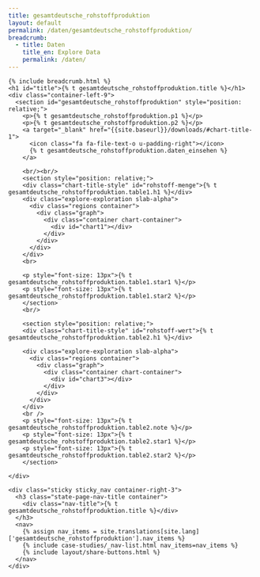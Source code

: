 ```yaml
---
title: gesamtdeutsche_rohstoffproduktion
layout: default
permalink: /daten/gesamtdeutsche_rohstoffproduktion/
breadcrumb:
  - title: Daten
    title_en: Explore Data
    permalink: /daten/
---
```

<link rel="stylesheet" type="text/css" href="{{ site.baseurl_root }}/css/slick-theme.css"/>
<link rel="stylesheet" type="text/css" href="//cdn.jsdelivr.net/jquery.slick/1.6.0/slick.css"/>

<main class="container-page-wrapper layout-state-pages">
  <section class="container" style="position: relative;">

    {% include breadcrumb.html %}
    <h1 id="title">{% t gesamtdeutsche_rohstoffproduktion.title %}</h1>
    <div class="container-left-9">
      <section id="gesamtdeutsche_rohstoffproduktion" style="position: relative;">
        <p>{% t gesamtdeutsche_rohstoffproduktion.p1 %}</p>
        <p>{% t gesamtdeutsche_rohstoffproduktion.p2 %}</p>
        <a target="_blank" href="{{site.baseurl}}/downloads/#chart-title-1">
          <icon class="fa fa-file-text-o u-padding-right"></icon>
          {% t gesamtdeutsche_rohstoffproduktion.daten_einsehen %}
        </a>

        <br/><br/>
        <section style="position: relative;">
        <div class="chart-title-style" id="rohstoff-menge">{% t gesamtdeutsche_rohstoffproduktion.table1.h1 %}</div>
        <div class="explore-exploration slab-alpha">
          <div class="regions container">
            <div class="graph">
              <div class="container chart-container">
                <div id="chart1"></div>
              </div>
            </div>
          </div>
        </div>
        <br>

        <p style="font-size: 13px">{% t gesamtdeutsche_rohstoffproduktion.table1.star1 %}</p>
        <p style="font-size: 13px">{% t gesamtdeutsche_rohstoffproduktion.table1.star2 %}</p>
        </section>
        <br/>

        <section style="position: relative;">
        <div class="chart-title-style" id="rohstoff-wert">{% t gesamtdeutsche_rohstoffproduktion.table2.h1 %}</div>

        <div class="explore-exploration slab-alpha">
          <div class="regions container">
            <div class="graph">
              <div class="container chart-container">
                <div id="chart3"></div>
              </div>
            </div>
          </div>
        </div>
        <br />
        <p style="font-size: 13px">{% t gesamtdeutsche_rohstoffproduktion.table2.note %}</p>
        <p style="font-size: 13px">{% t gesamtdeutsche_rohstoffproduktion.table2.star1 %}</p>
        <p style="font-size: 13px">{% t gesamtdeutsche_rohstoffproduktion.table2.star2 %}</p>
        </section>

    </div>

    <div class="sticky sticky_nav container-right-3">
      <h3 class="state-page-nav-title container">
        <div class="nav-title">{% t gesamtdeutsche_rohstoffproduktion.title %}</div>
      </h3>
      <nav>
        {% assign nav_items = site.translations[site.lang]['gesamtdeutsche_rohstoffproduktion'].nav_items %}
        {% include case-studies/_nav-list.html nav_items=nav_items %}
        {% include layout/share-buttons.html %}
      </nav>
    </div>
  </section>
</main>

<script type="text/javascript" src="https://cdnjs.cloudflare.com/ajax/libs/jqPlot/1.0.8/jquery.jqplot.min.js"></script>
<link rel="stylesheet" type="text/css" href="https://cdnjs.cloudflare.com/ajax/libs/jqPlot/1.0.8/jquery.jqplot.min.css"/>
<script type="text/javascript" src="https://cdnjs.cloudflare.com/ajax/libs/jqPlot/1.0.8/plugins/jqplot.barRenderer.min.js"></script>
<script type="text/javascript" src="https://cdnjs.cloudflare.com/ajax/libs/jqPlot/1.0.8/plugins/jqplot.pieRenderer.min.js"></script>
<script type="text/javascript" src="https://cdnjs.cloudflare.com/ajax/libs/jqPlot/1.0.8/plugins/jqplot.categoryAxisRenderer.min.js"></script>
<script type="text/javascript" src="https://cdnjs.cloudflare.com/ajax/libs/jqPlot/1.0.8/plugins/jqplot.pointLabels.min.js"></script>

<script type="text/javascript" src="{{ site.baseurl_root }}/js/pages/barGraph.js" charset="utf-8"></script>
<script type="text/javascript" src="{{ site.baseurl_root }}/js/lib/explore.min.js" charset="utf-8"></script>
